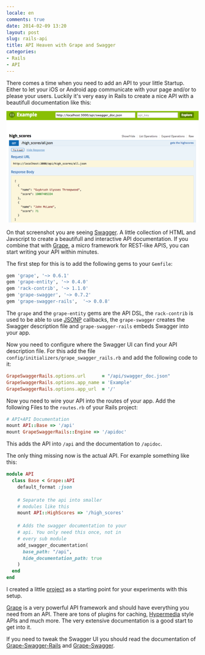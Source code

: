 ```yaml
---
locale: en
comments: true
date: 2014-02-09 13:20
layout: post
slug: rails-api
title: API Heaven with Grape and Swagger
categories:
- Rails
- API
---
```

There comes a time when you need to add an API to your little Startup. Either to
let your iOS or Android app communicate with your page and/or to please your users.
Luckily it's very easy in Rails to create a nice API with a beautifull documentation
like this:

![Swagger UI](/images/2014-02-09-grape/grape.png)

On that screenshot you are seeing [Swagger](https://github.com/wordnik/swagger-ui). A little
collection of HTML and Javscript to create a beautifull and interactive API documentation. If you 
combine that with [Grape](https://github.com/intridea/grape), a micro framework for REST-like
APIS, you can start writing your API within minutes.

The first step for this is to add the following gems to your `Gemfile`:

```ruby
gem 'grape', '~> 0.6.1'
gem 'grape-entity', '~> 0.4.0'
gem 'rack-contrib', '~> 1.1.0'
gem 'grape-swagger', '~> 0.7.2'
gem 'grape-swagger-rails',  '~> 0.0.8'
```

The `grape` and the `grape-entity` gems are the API DSL, the `rack-contrib` is used to be able to
use [JSONP](https://en.wikipedia.org/wiki/JSONP) callbacks, the `grape-swagger` creates the
Swagger description file and `grape-swagger-rails` embeds Swagger into your app.

Now you need to configure where the Swagger UI can find your API description file. For this add
the file `config/initializers/grape_swagger_rails.rb` and add the following code to it:

```ruby
GrapeSwaggerRails.options.url      = "/api/swagger_doc.json"
GrapeSwaggerRails.options.app_name = 'Example'
GrapeSwaggerRails.options.app_url  = '/'
```

Now you need to wire your API into the routes of your app. Add the following Files to the
`routes.rb` of your Rails project:

```ruby
# API+API Documentation
mount API::Base => '/api'
mount GrapeSwaggerRails::Engine => '/apidoc'
```

This adds the API into `/api` and the documentation to `/apidoc`.

The only thing missing now is the actual API. For example something
like this:

```ruby
module API
  class Base < Grape::API
    default_format :json

    # Separate the api into smaller
    # modules like this
    mount API::HighScores => '/high_scores'

    # Adds the swagger documentation to your
    # api. You only need this once, not in
    # every sub module
    add_swagger_documentation(
      base_path: "/api",
      hide_documentation_path: true
    )
  end
end
```

I created a little [project](https://github.com/bitboxer/grape_swagger_example)
as a starting point for your experiments with this setup.

[Grape](https://github.com/intridea/grape) is a very powerful API framework and should
have everything you need from an API. There are tons of plugins for caching,
[Hypermedia](http://steveklabnik.github.io/hypermedia-presentation/) style APIs and much
more. The very extensive documentation is a good start to get into it.

If you need to tweak the Swagger UI you should read the documentation of
[Grape-Swagger-Rails](https://github.com/BrandyMint/grape-swagger-rails) and
[Grape-Swagger](https://github.com/tim-vandecasteele/grape-swagger).
